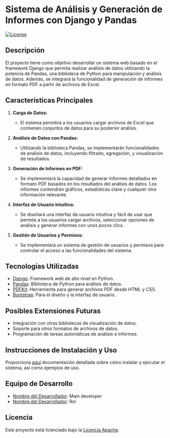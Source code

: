 # Sistema de Análisis y Generación de Informes con Django y Pandas

[![License](https://img.shields.io/badge/license-Apache-blue.svg)](LICENSE)

## Descripción

El proyecto tiene como objetivo desarrollar un sistema web basado en el framework Django que permita realizar análisis de datos utilizando la potencia de Pandas, una biblioteca de Python para manipulación y análisis de datos. Además, se integrará la funcionalidad de generación de informes en formato PDF a partir de archivos de Excel.

## Características Principales

1. **Carga de Datos:**
   - El sistema permitirá a los usuarios cargar archivos de Excel que contienen conjuntos de datos para su posterior análisis.

2. **Análisis de Datos con Pandas:**
   - Utilizando la biblioteca Pandas, se implementarán funcionalidades de análisis de datos, incluyendo filtrado, agregación, y visualización de resultados.

3. **Generación de Informes en PDF:**
   - Se implementará la capacidad de generar informes detallados en formato PDF basados en los resultados del análisis de datos. Los informes contendrán gráficos, estadísticas clave y cualquier otra información relevante.

4. **Interfaz de Usuario Intuitiva:**
   - Se diseñará una interfaz de usuario intuitiva y fácil de usar que permita a los usuarios cargar archivos, seleccionar opciones de análisis y generar informes con unos pocos clics.

5. **Gestión de Usuarios y Permisos:**
   - Se implementará un sistema de gestión de usuarios y permisos para controlar el acceso a las funcionalidades del sistema.

## Tecnologías Utilizadas

- [Django](https://www.djangoproject.com/): Framework web de alto nivel en Python.
- [Pandas](https://pandas.pydata.org/): Biblioteca de Python para análisis de datos.
- [PDFKit](https://pypi.org/project/pdfkit/): Herramienta para generar archivos PDF desde HTML y CSS.
- [Bootstrap](https://getbootstrap.com/): Para el diseño y la interfaz de usuario.

## Posibles Extensiones Futuras

- Integración con otras bibliotecas de visualización de datos.
- Soporte para otros formatos de archivos de datos.
- Programación de tareas automáticas de análisis e informes.

## Instrucciones de Instalación y Uso

Proporciona [aquí](docs/INSTALL.md) documentación detallada sobre cómo instalar y ejecutar el sistema, así como ejemplos de uso.

## Equipo de Desarrollo

- [Nombre del Desarrollador](https://github.com/saulcanche): Main developer
- [Nombre del Desarrollador](https://github.com/usuario): Rol

## Licencia

Este proyecto está licenciado bajo la [Licencia Apache](LICENSE).
